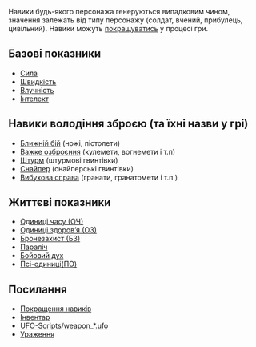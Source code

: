 Навики будь-якого персонажа генеруються випадковим чином, значення
залежать від типу персонажу (солдат, вчений, прибулець, цивільний).
Навики можуть [покращуватись](Навики/Покращення "wikilink") у процесі
гри.

## Базові показники

- [Сила](Навики/сила "wikilink")
- [Швидкість](Навики/швидкість "wikilink")
- [Влучність](Навики/влучність "wikilink")
- [Інтелект](Навики/інтелект "wikilink")

## Навики володіння зброєю (та їхні назви у грі)

- [Ближній бій](Навики/ближній "wikilink") (ножі, пістолети)
- [Важке озброєння](Навики/важке "wikilink") (кулемети, вогнемети і т.п)
- [Штурм](Навики/штурм "wikilink") (штурмові гвинтівки)
- [Снайпер](Навики/снайпер "wikilink") (снайперські гвинтівки)
- [Вибухова справа](Навики/вибухове "wikilink") (гранати, гранатомети і
  т.п.)

## Життєві показники

- [Одиниці часу (ОЧ)](Навики/одиниці_часу "wikilink")
- [Одиниці здоров’я (ОЗ)](Навики/одиниці_здоров’я "wikilink")
- [Бронезахист (БЗ)](Навики/бронезахист "wikilink")
- [Параліч](Навики/параліч "wikilink")
- [Бойовий дух](Навики/бойовий_дух "wikilink")
- [Псі-одиниці(ПО)](Навики/псі_одиниці "wikilink")

## Посилання

- [Покращення навиків](Навики/Покращення "wikilink")
- [Інвентар](Інвентар "wikilink")
- [UFO-Scripts/weapon_\*.ufo](UFO-Scripts/weapon_*.ufo "wikilink")
- [Ураження](Ураження "wikilink")
